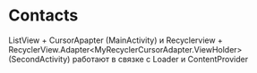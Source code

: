 # Contacts
ListView + CursorApapter (MainActivity) 
и Recyclerview + RecyclerView.Adapter<MyRecyclerCursorAdapter.ViewHolder>  (SecondActivity) работают в связке с Loader и ContentProvider
